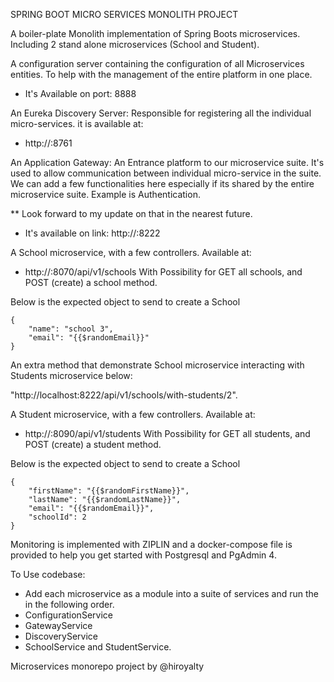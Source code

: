 SPRING BOOT MICRO SERVICES MONOLITH PROJECT

A boiler-plate Monolith implementation of Spring Boots microservices. Including 2 stand alone
microservices (School and Student).

A configuration server containing the configuration of all Microservices entities. To help with 
the management of the entire platform in one place.
- It's Available on port: 8888

An Eureka Discovery Server: Responsible for registering all the individual micro-services. it is available at: 
- http://<ip>:8761

An Application Gateway: An Entrance platform to our microservice suite. It's used to allow communication between
individual micro-service in the suite. We can add a few functionalities here especially if its shared by the 
entire microservice suite. Example is Authentication. 

** Look forward to my update on that in the nearest future.
- It's available on link: http://<ip>:8222

A School microservice, with a few controllers. Available at:
- http://<ip>:8070/api/v1/schools
With Possibility for GET all schools, and POST (create) a school method.

Below is the expected object to send to create a School
```aidl
{
    "name": "school 3",
    "email": "{{$randomEmail}}"
}
```
An extra method that demonstrate School microservice interacting with Students microservice below:

"http://localhost:8222/api/v1/schools/with-students/2".


A Student microservice, with a few controllers. Available at:
- http://<ip>:8090/api/v1/students
  With Possibility for GET all students, and POST (create) a student method.


Below is the expected object to send to create a School
```aidl
{
    "firstName": "{{$randomFirstName}}",
    "lastName": "{{$randomLastName}}",
    "email": "{{$randomEmail}}",
    "schoolId": 2
}
```

Monitoring is implemented with ZIPLIN and a docker-compose file is provided to help you get started 
with Postgresql and PgAdmin 4.

To Use codebase:
- Add each microservice as a module into a suite of services and run the in the following order.
- ConfigurationService
- GatewayService
- DiscoveryService
- SchoolService and StudentService.

Microservices monorepo project
by @hiroyalty
